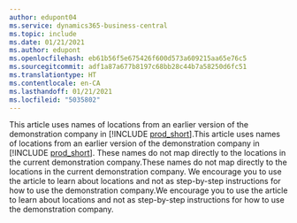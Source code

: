 ```yaml
---
author: edupont04
ms.service: dynamics365-business-central
ms.topic: include
ms.date: 01/21/2021
ms.author: edupont
ms.openlocfilehash: eb61b56f5e675426f600d573a609215aa65e76c5
ms.sourcegitcommit: adf1a87a677b8197c68bb28c44b7a58250d6fc51
ms.translationtype: HT
ms.contentlocale: en-CA
ms.lasthandoff: 01/21/2021
ms.locfileid: "5035802"
---
```

<span data-ttu-id="c547f-101">This article uses names of locations from an earlier version of the demonstration company in [!INCLUDE [prod_short](prod_short.md)].</span><span class="sxs-lookup"><span data-stu-id="c547f-101">This article uses names of locations from an earlier version of the demonstration company in [!INCLUDE [prod_short](prod_short.md)].</span></span> <span data-ttu-id="c547f-102">These names do not map directly to the locations in the current demonstration company.</span><span class="sxs-lookup"><span data-stu-id="c547f-102">These names do not map directly to the locations in the current demonstration company.</span></span> <span data-ttu-id="c547f-103">We encourage you to use the article to learn about locations and not as step-by-step instructions for how to use the demonstration company.</span><span class="sxs-lookup"><span data-stu-id="c547f-103">We encourage you to use the article to learn about locations and not as step-by-step instructions for how to use the demonstration company.</span></span>